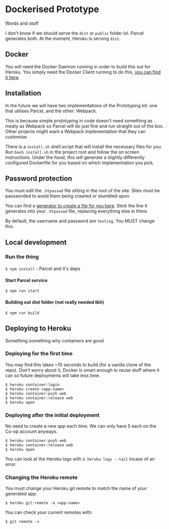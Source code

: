 # Dockerised Prototype

Words and stuff

I don't know if we should serve the `dist` or `public` folder lol. Parcel generates both. At the moment, Heroku is serving `dist`.

## Docker
You will need the Docker Daemon running in order to build this out for Heroku. You simply need the Docker Client running to do this, [you can find it here](https://hub.docker.com/editions/community/docker-ce-desktop-mac).

## Installation
In the future we will have two implementations of the Prototyping kit: one that utilises Parcel, and the other: Webpack.

This is because simple prototyping in code doesn't need something as meaty as Webpack so Parcel will do just fine and run straight out of the box. Other projects might want a Webpack implementation that they can customise.

There is a `install.sh` shell script that will install the necessary files for you. Run `bash install.sh` in the project root and follow the on screen instructions. Under the hood, this will generate a slightly differently configured Dockerfile for you based on which implementation you pick.

## Password protection
You must edit the `.htpasswd` file sitting in the root of the site. Sites must be passworded to avoid them being crawled or stumbled upon.

You can find a [generator to create a file for you here](http://www.htaccesstools.com/htpasswd-generator/). Stick the line it generates into your `.htpasswd` file, replacing everything else in there.

By default, the username and password are `testing`. You MUST change this.

##  Local development

<!-- ### Build the thing
`$ docker build -t {$NAME} .` You can 'tag' (name) the image whatever you like. This is useful if you have multiple prototypes on the go.

You can also use the option `--no-cache` flag to build a clean image-->

### Run the thing
####
`$ npm install` - Parcel and it's deps

#### Start Parcel service
`$ npm run start`

#### Building out dist folder (not really needed tbh)
`$ npm run build`

## Deploying to Heroku

Something something why containers are good

### Deploying for the first time

You may find this takes ~10 seconds to build (for a vanilla clone of the repo). Don't worry about it, Docker is smart enough to reuse stuff where it can so future deployments will take less time.

```
$ heroku container:login
$ heroku create <app-name>
$ heroku container:push web
$ heroku container:release web
$ heroku open
```

### Deploying after the initial deployment

No need to create a new app each time. We can only have 5 each on the Co-op account anyways.

```
$ heroku container:push web
$ heroku container:release web
$ heroku open
```

You can look at the Heroku logs with `$ heroku logs --tail` incase of an error.

### Changing the Heroku remote
You must change your Heroku git remote to match the name of your generated app:

`$ heroku git:remote -a <app-name>`

You can check your current remotes with:

`$ git remote -v`